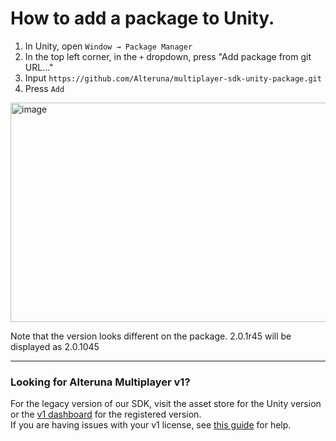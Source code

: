 # How to add a package to Unity.

1. In Unity, open `Window → Package Manager`
2. In the top left corner, in the `+` dropdown, press "Add package from git URL..."
3. Input `https://github.com/Alteruna/multiplayer-sdk-unity-package.git`
4. Press `Add`

<img width="799" height="351" alt="image" src="https://github.com/user-attachments/assets/48a6ba88-b943-4fcf-9ae0-c8b81293b8ed" />

Note that the version looks different on the package. 2.0.1r45 will be displayed as 2.0.1045

---

### Looking for Alteruna Multiplayer v1?
For the legacy version of our SDK, visit the asset store for the Unity version or the [v1 dashboard](https://portal.alteruna.com) for the registered version.<br>
If you are having issues with your v1 license, see [this guide](https://portal.alteruna.com/dashboard/license_howto.pdf) for help.
